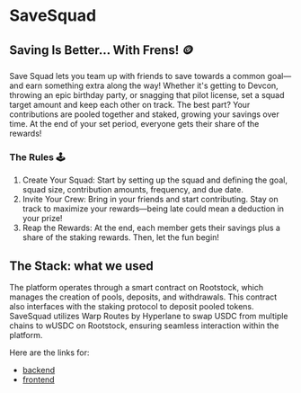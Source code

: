 # SaveSquad

## Saving Is Better… With Frens! 🪙
Save Squad lets you team up with friends to save towards a common goal—and earn something extra along the way! Whether it's getting to Devcon, throwing an epic birthday party, or snagging that pilot license, set a squad target amount and keep each other on track. The best part? Your contributions are pooled together and staked, growing your savings over time. At the end of your set period, everyone gets their share of the rewards!

### The Rules 🕹️
1. Create Your Squad: Start by setting up the squad and defining the goal, squad size, contribution amounts, frequency, and due date.<br />
1. Invite Your Crew: Bring in your friends and start contributing. Stay on track to maximize your rewards—being late could mean a deduction in your prize!<br />
1. Reap the Rewards: At the end, each member gets their savings plus a share of the staking rewards. Then, let the fun begin!<br />

## The Stack: what we used

The platform operates through a smart contract on Rootstock, which manages the creation of pools, deposits, and withdrawals. This contract also interfaces with the staking protocol to deposit pooled tokens.
SaveSquad utilizes Warp Routes by Hyperlane to swap USDC from multiple chains to wUSDC on Rootstock, ensuring seamless interaction within the platform.<br />

Here are the links for:
- [backend]()
- [frontend]()



